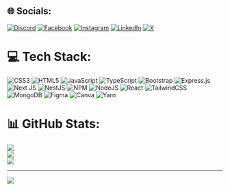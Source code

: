
## 🌐 Socials:
[![Discord](https://img.shields.io/badge/Discord-%237289DA.svg?logo=discord&logoColor=white)](https://discord.gg/midulislamrasel) [![Facebook](https://img.shields.io/badge/Facebook-%231877F2.svg?logo=Facebook&logoColor=white)](https://facebook.com/https://www.facebook.com/midulislamrasel1/) [![Instagram](https://img.shields.io/badge/Instagram-%23E4405F.svg?logo=Instagram&logoColor=white)](https://instagram.com/https://www.instagram.com/midulislamrasel/) [![LinkedIn](https://img.shields.io/badge/LinkedIn-%230077B5.svg?logo=linkedin&logoColor=white)](https://linkedin.com/in/https://www.linkedin.com/in/midulislamrasel/) [![X](https://img.shields.io/badge/X-black.svg?logo=X&logoColor=white)](https://x.com/https://twitter.com/midulislamrasel) 

# 💻 Tech Stack:
![CSS3](https://img.shields.io/badge/css3-%231572B6.svg?style=for-the-badge&logo=css3&logoColor=white) ![HTML5](https://img.shields.io/badge/html5-%23E34F26.svg?style=for-the-badge&logo=html5&logoColor=white) ![JavaScript](https://img.shields.io/badge/javascript-%23323330.svg?style=for-the-badge&logo=javascript&logoColor=%23F7DF1E) ![TypeScript](https://img.shields.io/badge/typescript-%23007ACC.svg?style=for-the-badge&logo=typescript&logoColor=white) ![Bootstrap](https://img.shields.io/badge/bootstrap-%238511FA.svg?style=for-the-badge&logo=bootstrap&logoColor=white) ![Express.js](https://img.shields.io/badge/express.js-%23404d59.svg?style=for-the-badge&logo=express&logoColor=%2361DAFB) ![Next JS](https://img.shields.io/badge/Next-black?style=for-the-badge&logo=next.js&logoColor=white) ![NestJS](https://img.shields.io/badge/nestjs-%23E0234E.svg?style=for-the-badge&logo=nestjs&logoColor=white) ![NPM](https://img.shields.io/badge/NPM-%23CB3837.svg?style=for-the-badge&logo=npm&logoColor=white) ![NodeJS](https://img.shields.io/badge/node.js-6DA55F?style=for-the-badge&logo=node.js&logoColor=white) ![React](https://img.shields.io/badge/react-%2320232a.svg?style=for-the-badge&logo=react&logoColor=%2361DAFB) ![TailwindCSS](https://img.shields.io/badge/tailwindcss-%2338B2AC.svg?style=for-the-badge&logo=tailwind-css&logoColor=white) ![MongoDB](https://img.shields.io/badge/MongoDB-%234ea94b.svg?style=for-the-badge&logo=mongodb&logoColor=white) ![Figma](https://img.shields.io/badge/figma-%23F24E1E.svg?style=for-the-badge&logo=figma&logoColor=white) ![Canva](https://img.shields.io/badge/Canva-%2300C4CC.svg?style=for-the-badge&logo=Canva&logoColor=white) ![Yarn](https://img.shields.io/badge/yarn-%232C8EBB.svg?style=for-the-badge&logo=yarn&logoColor=white)
# 📊 GitHub Stats:
![](https://github-readme-stats.vercel.app/api?username=midulislamrasel&theme=dark&hide_border=true&include_all_commits=false&count_private=false)<br/>
![](https://github-readme-streak-stats.herokuapp.com/?user=midulislamrasel&theme=dark&hide_border=true)<br/>
![](https://github-readme-stats.vercel.app/api/top-langs/?username=midulislamrasel&theme=dark&hide_border=true&include_all_commits=false&count_private=false&layout=compact)


---
[![](https://visitcount.itsvg.in/api?id=midulislamrasel&icon=0&color=0)](https://visitcount.itsvg.in)

<!-- Proudly created with GPRM ( https://gprm.itsvg.in ) -->
